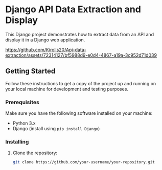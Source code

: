 # Django API Data Extraction and Display

This Django project demonstrates how to extract data from an API and display it in a Django web application.




https://github.com/Kirolls20/Api-data-extraction/assets/72314127/bf5988d9-e0d4-4867-a19a-3c952d71d039


## Getting Started

Follow these instructions to get a copy of the project up and running on your local machine for development and testing purposes.

### Prerequisites

Make sure you have the following software installed on your machine:

- Python 3.x
- Django (install using `pip install Django`)

### Installing

1. Clone the repository:

   ```bash
   git clone https://github.com/your-username/your-repository.git
